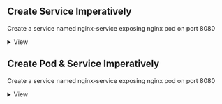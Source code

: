 
## Create Service Imperatively
Create a service named nginx-service exposing nginx pod on port 8080
<details>
  <summary>View</summary>
  
  ```
  kubectl expose pod nginx --port=8080 --name nginx-service
  ```
</details>

## Create Pod & Service Imperatively
Create a service named nginx-service exposing nginx pod on port 8080
<details>
  <summary>View</summary>
  
  ```
  kubectl run nginx --image=nginx --port=8080 --expose 
  ```
</details>
